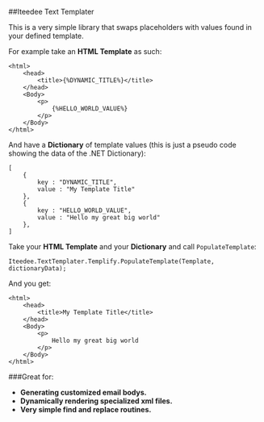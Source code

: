 ##Iteedee Text Templater

This is a very simple library that swaps placeholders with values found in your defined template.

For example take an **HTML Template** as such:

	<html>
		<head>
			<title>{%DYNAMIC_TITLE%}</title>
		</head>
		<Body>
			<p>
				{%HELLO_WORLD_VALUE%}
			</p>
		</Body>
	</html>


And have a **Dictionary** of template values (this is just a pseudo code showing the data of the .NET Dictionary):

	[
		{
			key : "DYNAMIC_TITLE",
			value : "My Template Title"
		},
		{
			key : "HELLO_WORLD_VALUE",
			value : "Hello my great big world"
		},
	]

Take your **HTML Template** and your **Dictionary** and call `PopulateTemplate`:

	Iteedee.TextTemplater.Templify.PopulateTemplate(Template, dictionaryData);

And you get:

	<html>
		<head>
			<title>My Template Title</title>
		</head>
		<Body>
			<p>
				Hello my great big world
			</p>
		</Body>
	</html>


###Great for:

* **Generating customized email bodys.**
* **Dynamically rendering specialized xml files.**
* **Very simple find and replace routines.**
